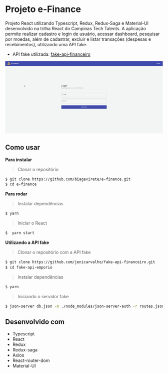 # Projeto e-Finance

Projeto React utilizando Typescript, Redux, Redux-Saga e Material-UI desenvolvido na trilha React do Campinas Tech Talents.
A aplicação permite realizar cadastro e login de usuário, acessar dashboard, pesquisar por moedas, além de cadastrar, excluir e listar transações (despesas e recebimentos), utilizando uma API fake.

* API fake utilizada: <a href="https://github.com/jenicarvalho/fake-api-financeiro">fake-api-financeiro</a>

<p align="center"><img src="https://github.com/biagavirete/e-finance/blob/master/src/assets/gif-finance.gif" /></p>

## Como usar

**Para instalar**
> Clonar o repositório

```bash
$ git clone https://github.com/biagavirete/e-finance.git
$ cd e-finance
```

**Para rodar**
> Instalar dependências

```bash
$ yarn
```

> Iniciar o React

```bash
$  yarn start
```

**Utilizando a API fake**

> Clonar o repositório com a API fake

```bash
$ git clone https://github.com/jenicarvalho/fake-api-financeiro.git
$ cd fake-api-emporio
```

> Instalar dependências

```bash
$ yarn
```

> Iniciando o servidor fake

```bash
$ json-server db.json -m ./node_modules/json-server-auth -r routes.json --port 4000
```

## Desenvolvido com

* Typescript
* React
* Redux
* Redux-saga
* Axios
* React-router-dom
* Material-UI
